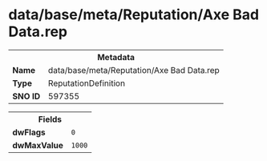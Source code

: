 <h1>data/base/meta/Reputation/Axe Bad Data.rep</h1><table><tr><th colspan="100%">Metadata</th></tr><tr><td><b>Name</b></td><td>data/base/meta/Reputation/Axe Bad Data.rep</td></tr><tr><td><b>Type</b></td><td>ReputationDefinition</td></tr><tr><td><b>SNO ID</b></td><td>597355</td></tr></table>

<table><tr><th colspan="100%">Fields</th></tr><tr><td><b>dwFlags</b></td><td><code>0</code></td></tr><tr><td><b>dwMaxValue</b></td><td><code>1000</code></td></tr></table>

